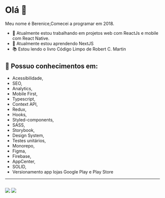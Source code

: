 # Olá 👋

Meu nome é Berenice,Comecei a programar em 2018.

- 🔭  Atualmente estou trabalhando em projetos web com ReactJs e mobile com React Native.
- 📜  Atualmente estou aprendendo NextJS
- 📚  Estou lendo o livro Código Limpo de Robert C. Martin

## 🚀 Possuo conhecimentos em:
- Acessibilidade,
- SEO,
- Analytics,
- Mobile First,
- Typescript,      
- Context API,
- Redux,
- Hooks,
- Styled-components,
- SASS,
- Storybook,
- Design System,
- Testes unitários,
- Monorepo,
- Figma,
- Firebase,
- AppCenter,
- SOLID,
- Versionamento app lojas Google Play e Play Store
<hr />

##

<div> 
  <a href="https://www.linkedin.com/in/berenicequeiroz/" target="_blank"><img src="https://img.shields.io/badge/-LinkedIn-%230077B5?style=for-the-badge&logo=linkedin&logoColor=white" target="_blank"></a> 
 <a href="mailto:email@provedor.com.br" target="_blank"><img src="https://img.shields.io/badge/-Gmail-%23333?style=for-the-badge&logo=gmail&logoColor=white"></a>
</div>

##

